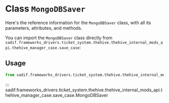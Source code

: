# Class `MongoDBSaver`

Here's the reference information for the `MongoDBSaver` class, with all its parameters, attributes, and methods.

You can import the `MongoDBSaver` class directly from `sadif.frameworks_drivers.ticket_system.thehive.thehive_internal_mods_api.thehive_manager_case.save_case`:

## Usage

```python
from sadif.frameworks_drivers.ticket_system.thehive.thehive_internal_mods_api.thehive_manager_case.save_case import MongoDBSaver
```

::: sadif.frameworks_drivers.ticket_system.thehive.thehive_internal_mods_api.thehive_manager_case.save_case.MongoDBSaver
